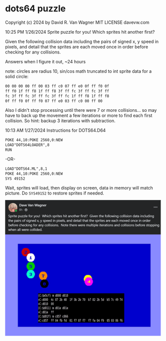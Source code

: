 # dots64 puzzle #

Copyright (c) 2024 by David R. Van Wagner 
MIT LICENSE
davevw.com

10:25 PM 1/26/2024  Sprite puzzle for you!  Which sprites hit another first?

Given the following collision data including the pairs of signed x, y speed in pixels, and detail that the sprites are each moved once in order before checking for any collisions.

Answers when I figure it out, ~24 hours

note: circles are radius 10, sin/cos math truncated to int sprite data for a solid circle: 

```
00 00 00 00 ff 00 03 ff c0 07 ff e0 0f ff f0 0f 
ff f0 1f ff f8 1f ff f8 3f ff fc 3f ff fc 3f ff 
fc 3f ff fc 3f ff fc 3f ff fc 1f ff f8 1f ff f8 
0f ff f0 0f ff f0 07 ff e0 03 ff c0 00 ff 00
```

Also I didn't stop processing until there were 7 or more collisions... so may have to back up the movement a few iterations or more to find each first collision.  So hint: backup 3 iterations with subtraction.

10:13 AM 1/27/2024 Instructions for DOTS64.D64

```
POKE 44,10:POKE 2560,0:NEW
LOAD"DOTS64LOADER",8
RUN
```

-OR-
```
LOAD"DOTS64.ML",8,1
POKE 44,10:POKE 2560,0:NEW
SYS 49152
```

Wait, sprites will load, then display on screen, data in memory will match picture.   Do ``SYS49152`` to restore sprites if needed.

![puzzle](puzzle.png)